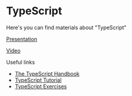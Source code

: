 # TypeScript

Here's you can find materials about "TypeScript"

[Presentation](https://docs.google.com/presentation/d/1QRUPz_ttnU2_xk97y_YEh7lFdwPphV5cKbw6Nx59qGc/edit?usp=sharing)

[Video](https://drive.google.com/file/d/1yt2jsjvUXUEvCapR3WEAzGBS8LISgcyV/view?usp=sharing)

Useful links

- [The TypeScript Handbook](https://www.typescriptlang.org/docs/handbook/intro.html)
- [TypeScript Tutorial](https://www.w3schools.com/typescript/)
- [TypeScript Exercises](https://exercism.org/tracks/typescript/exercises)
